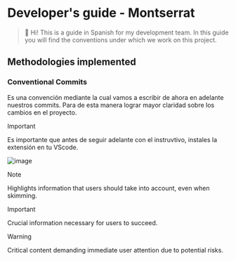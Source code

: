 # Developer's guide - Montserrat
>🔔 Hi! This is a guide in Spanish for my development team.
In this guide you will find the conventions under which we work on this project.

## Methodologies implemented
### Conventional Commits
Es una convención mediante la cual vamos a escribir de ahora en adelante nuestros commits. Para de esta manera lograr mayor claridad sobre los cambios en el proyecto.

> [!IMPORTANT]
> Es importante que antes de seguir adelante con el instruvtivo, instales la extensión en tu VScode.

![image](https://github.com/Khronos2k/Montserrat/assets/108843074/2d0ff622-2387-40c0-b96e-4128da096f25)



> [!NOTE]
> Highlights information that users should take into account, even when skimming.

> [!IMPORTANT]
> Crucial information necessary for users to succeed.

> [!WARNING]
> Critical content demanding immediate user attention due to potential risks.
